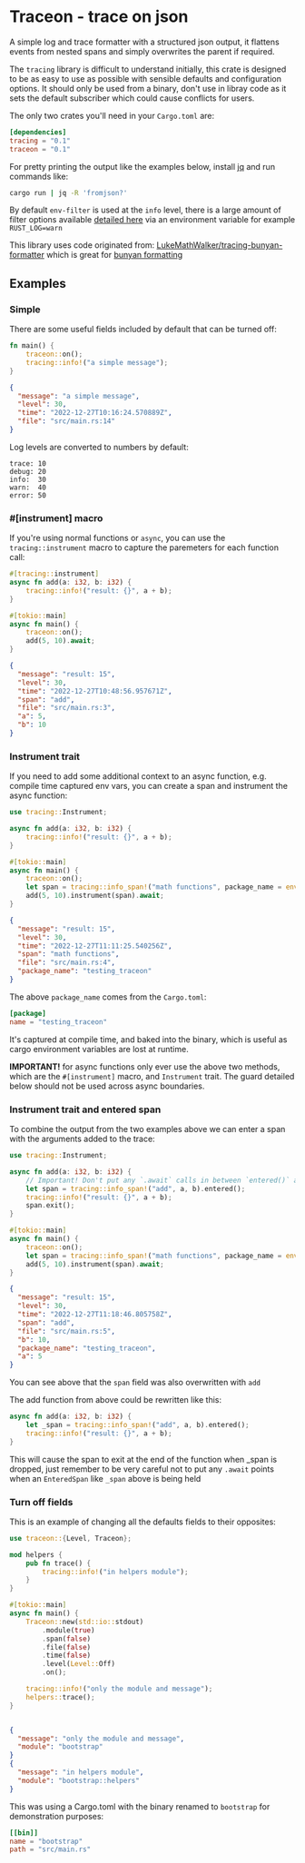 # Traceon - trace on json
A simple log and trace formatter with a structured json output, it flattens events from nested spans
and simply overwrites the parent if required.

The `tracing` library is difficult to understand initially, this crate is designed to be as easy
to use as possible with sensible defaults and configuration options. It should only be used from 
a binary, don't use in libray code as it sets the default subscriber which could cause conflicts 
for users.

The only two crates you'll need in your `Cargo.toml` are:

```toml
[dependencies]
tracing = "0.1"
traceon = "0.1"
```

For pretty printing the output like the examples below, install [jq](https://stedolan.github.io/jq/download/)
and run commands like:
```bash
cargo run | jq -R 'fromjson?'
```

By default `env-filter` is used at the `info` level, there is a large amount of filter options
available [detailed here](https://docs.rs/env_logger/latest/env_logger/) via an environment variable
for example `RUST_LOG=warn`

This library uses code originated from: 
[LukeMathWalker/tracing-bunyan-formatter](https://github.com/LukeMathWalker/tracing-bunyan-formatter)
which is great for [bunyan formatting](https://www.npmjs.com/package/bunyan-format)


## Examples

### Simple
There are some useful fields included by default that can be turned off:
```rust
fn main() {
    traceon::on();
    tracing::info!("a simple message");
}
```

```json
{
  "message": "a simple message",
  "level": 30,
  "time": "2022-12-27T10:16:24.570889Z",
  "file": "src/main.rs:14"
}
```

Log levels are converted to numbers by default:
```text
trace: 10
debug: 20
info:  30
warn:  40
error: 50
```

### \#\[instrument\] macro
If you're using normal functions or `async`, you can use the `tracing::instrument` macro to capture
the paremeters for each function call:

```rust
#[tracing::instrument]
async fn add(a: i32, b: i32) {
    tracing::info!("result: {}", a + b);
}

#[tokio::main]
async fn main() {
    traceon::on();
    add(5, 10).await;
}
```

```json
{
  "message": "result: 15",
  "level": 30,
  "time": "2022-12-27T10:48:56.957671Z",
  "span": "add",
  "file": "src/main.rs:3",
  "a": 5,
  "b": 10
}
```

### Instrument trait
If you need to add some additional context to an async function, e.g. compile time captured
env vars, you can create a span and instrument the async function:
```rust
use tracing::Instrument;

async fn add(a: i32, b: i32) {
    tracing::info!("result: {}", a + b);
}

#[tokio::main]
async fn main() {
    traceon::on();
    let span = tracing::info_span!("math functions", package_name = env!("CARGO_PKG_NAME"));
    add(5, 10).instrument(span).await;
}
```

```json
{
  "message": "result: 15",
  "level": 30,
  "time": "2022-12-27T11:11:25.540256Z",
  "span": "math functions",
  "file": "src/main.rs:4",
  "package_name": "testing_traceon"
}
```
The above `package_name` comes from the `Cargo.toml`:
```toml
[package]
name = "testing_traceon"
```
It's captured at compile time, and baked into the binary, which is useful as cargo environment
variables are lost at runtime. 

__IMPORTANT!__ for async functions only ever use the above two methods, which are the `#[instrument]` macro, and
`Instrument` trait. The guard detailed below should not be used across async boundaries.

### Instrument trait and entered span
To combine the output from the two examples above we can enter a span with the arguments added to the trace:
```rust
use tracing::Instrument;

async fn add(a: i32, b: i32) {
    // Important! Don't put any `.await` calls in between `entered()` and `exit()`
    let span = tracing::info_span!("add", a, b).entered();
    tracing::info!("result: {}", a + b);
    span.exit();
}

#[tokio::main]
async fn main() {
    traceon::on();
    let span = tracing::info_span!("math functions", package_name = env!("CARGO_PKG_NAME"));
    add(5, 10).instrument(span).await;
}
```

```json
{
  "message": "result: 15",
  "level": 30,
  "time": "2022-12-27T11:18:46.805758Z",
  "span": "add",
  "file": "src/main.rs:5",
  "b": 10,
  "package_name": "testing_traceon",
  "a": 5
}
```
You can see above that the `span` field was also overwritten with `add`

The add function from above could be rewritten like this:

```rust
async fn add(a: i32, b: i32) {
    let _span = tracing::info_span!("add", a, b).entered();
    tracing::info!("result: {}", a + b);
}
```
This will cause the span to exit at the end of the function when _span is dropped, just remember to 
be very careful not to put any `.await` points when an `EnteredSpan` like `_span` above is being held

### Turn off fields
This is an example of changing all the defaults fields to their opposites:

```rust
use traceon::{Level, Traceon};

mod helpers {
    pub fn trace() {
        tracing::info!("in helpers module");
    }
}

#[tokio::main]
async fn main() {
    Traceon::new(std::io::stdout)
        .module(true)
        .span(false)
        .file(false)
        .time(false)
        .level(Level::Off)
        .on();

    tracing::info!("only the module and message");
    helpers::trace();
}
```
```json

{
  "message": "only the module and message",
  "module": "bootstrap"
}
{
  "message": "in helpers module",
  "module": "bootstrap::helpers"
}
```
This was using a Cargo.toml with the binary renamed to `bootstrap` for demonstration purposes:

```toml
[[bin]]
name = "bootstrap"
path = "src/main.rs"
```

